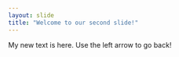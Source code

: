 ```yaml
---
layout: slide
title: "Welcome to our second slide!"
---
```

My new text is here.
Use the left arrow to go back!
